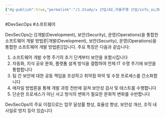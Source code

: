 ```yaml
---
{"dg-publish":true,"permalink":"/1.Study/★ 산업/AI,자율주행 산업/info_ai/DevSecOps/","created":"2024-12-15T08:52:58.768+09:00","updated":"2025-06-26T17:21:11.940+09:00"}
---
```


#DevSecOps #소프트웨어 

DevSecOps는 [[개발(Development), 보안(Security), 운영(Operations)을 통합한 소프트웨어 개발 방법론\|개발(Development), 보안(Security), 운영(Operations)을 통합한 소프트웨어 개발 방법론]]입니다. 주요 특징은 다음과 같습니다:

1. 소프트웨어 개발 수명 주기의 초기 단계부터 보안을 포함시킵니다
2. 자동화, 지식 공유 문화, 플랫폼 설계 방식을 결합하여 전체 IT 수명 주기에 보안을 통합합니다
3. 팀 간 보안에 대한 공동 책임을 조성하고 취약점 파악 및 수정 프로세스를 간소화합니다
4. 애자일 방법론을 통해 개발 과정 전반에 걸쳐 보안성 검사 및 테스트를 수행합니다
5. 단순한 프로세스가 아닌 사고 방식의 변화가 필요한 문화적 변화를 수반합니다

DevSecOps의 주요 이점으로는 업무 달성률 향상, 효율성 향상, 보안성 개선, 조직 내 사일로 방지 등이 있습니다